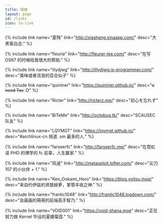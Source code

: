 ```yaml
---
title: 链接
layout: page
id: /links
icon: fa-link
---
```

{% include link name="夏殇" link="http://xiashang.sinaapp.com/" desc="大黑客白总." %}

{% include link name="fleuria" link="http://fleurer-lee.com/" desc="在写 OS67 的时候给我很大的帮助." %}

{% include link name="lilydjwg" link="http://lilydjwg.is-programmer.com/" desc="美味或者流浪的百合仙子" %}

{% include link name="quininer" link="https://quininer.github.io/" desc="~~u need Tox~~ :D" %}

{% include link name="Ricter" link="http://ricterz.me/" desc="初心を忘れず" %}

{% include link name="BiTeMe" link="http://octobug.tk/" desc="SCAUSEC 队友" %}

{% include link name="LQYMGT" link="https://lqymgt.github.io/" desc="\#archlinux-cn 频道 .sm 最多的人." %}

{% include link name="farseerfc" link="http://farseerfc.me/" desc="在霓虹读 PHD 的博学的 fc 前辈，人生赢家." %}

{% include link name="风迷" link="http://metasploit.lofter.com/" desc="尖刀 107 的小伙伴 + 1." %}

{% include link name="Ken_Ookami_Horo" link="https://blog.yoitsu.moe/" desc="来自约伊兹的贤狼赫萝，掌管丰收之神." %}

{% include link name="frantic1048" link="http://frantic1048.logdown.com/" desc="会画画的萌萌的前端高手智乃." %}

{% include link name="VOID001" link="https://void-shana.moe" desc="正在努力做 Kernel 毕设的夏娜菊苣." %}
